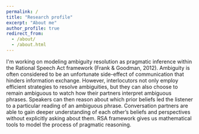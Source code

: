 ```yaml
---
permalink: /
title: "Research profile"
excerpt: "About me"
author_profile: true
redirect_from: 
  - /about/
  - /about.html
---
```


I'm working on modeling ambiguity resolution as pragmatic inference within the Rational Speech Act framework (Frank & Goodman, 2012). Ambiguity is often considered to be an unfortunate side-effect of communication that hinders information exchange. However, interlocutors not only employ efficient strategies to resolve ambiguities, but they can also choose to remain ambiguous to watch how their partners interpret ambiguous phrases. Speakers can then reason about which prior beliefs led the listener to a particular reading of an ambiguous phrase. Conversation partners are able to gain deeper understanding of each other’s beliefs and perspectives without explicitly asking about them. RSA framework gives us mathematical tools to model the process of pragmatic reasoning.
